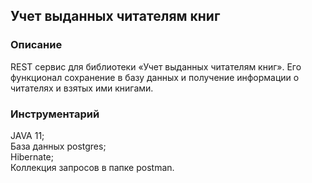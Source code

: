 ## Учет выданных читателям книг

### Описание
REST сервис для библиотеки «Учет выданных читателям книг». 
Его функционал сохранение в базу данных и получение информации о читателях и взятых ими книгами.

### Инструментарий
JAVA 11;  
База данных postgres;  
Hibernate;  
Коллекция запросов в папке postman.